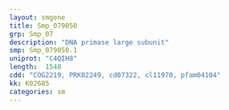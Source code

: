 ```yaml
---
layout: smgene
title: Smp_079050
grp: Smp_07
description: "DNA primase large subunit"
smp: Smp_079050.1
uniprot: "C4QIH8"
length:  1548
cdd: "COG2219, PRK02249, cd07322, cl11970, pfam04104"
kk: K02685
categories: sm
---
```

